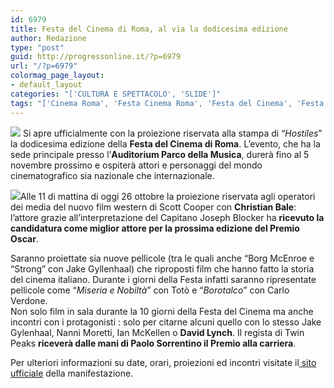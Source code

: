 ```yaml
---
id: 6979
title: Festa del Cinema di Roma, al via la dodicesima edizione
author: Redazione
type: "post"
guid: http://progressonline.it/?p=6979
url: "/?p=6979"
colormag_page_layout:
- default_layout
categories: "['CULTURA E SPETTACOLO', 'SLIDE']"
tags: "['Cinema Roma', 'Festa Cinema Roma', 'Festa del Cinema', 'Festa del Cinema di Roma', 'Roma Cine Fest']"
---
```


![](https://progressonline.it/wp-content/uploads/2017/10/20171026_132003-300x225.jpg) Si apre ufficialmente con la proiezione riservata alla stampa di “*Hostiles*” la dodicesima edizione della **Festa del Cinema di Roma**. L’evento, che ha la sede principale presso l’**Auditorium Parco della Musica**, durerà fino al 5 novembre prossimo e ospiterà attori e personaggi del mondo cinematografico sia nazionale che internazionale.

![](https://progressonline.it/wp-content/uploads/2017/10/hostiles2-300x210.jpg)Alle 11 di mattina di oggi 26 ottobre la proiezione riservata agli operatori dei media del nuovo film western di Scott Cooper con **Christian Bale**: l’attore grazie all’interpretazione del Capitano Joseph Blocker ha **ricevuto la candidatura come miglior attore per la prossima edizione del Premio Oscar**.

Saranno proiettate sia nuove pellicole (tra le quali anche “Borg McEnroe e “Strong” con Jake Gyllenhaal) che riproposti film che hanno fatto la storia del cinema italiano. Durante i giorni della Festa infatti saranno ripresentate pellicole come “*Miseria e Nobiltà*” con Totò e “*Borotalco*” con Carlo Verdone.  
Non solo film in sala durante la 10 giorni della Festa del Cinema ma anche incontri con i protagonisti : solo per citarne alcuni quello con lo stesso Jake Gylenhaal, Nanni Moretti, Ian McKellen o **David Lynch**. Il regista di Twin Peaks **riceverà dalle mani di Paolo Sorrentino il Premio alla carriera**.

Per ulteriori informazioni su date, orari, proiezioni ed incontri visitate il[ sito ufficiale](https://www.romacinemafest.it/) della manifestazione.
